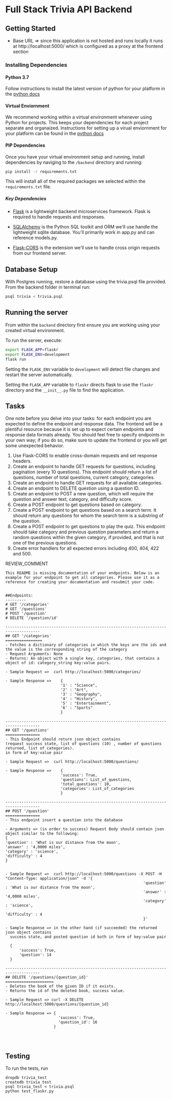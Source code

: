 # Full Stack Trivia API Backend

## Getting Started
- Base URL => since this application is not hosted and runs locally 
  it runs at http://localhost:5000/ which is configured as a proxy 
  at the frontend section

### Installing Dependencies

#### Python 3.7

Follow instructions to install the latest version of python for your platform in the [python docs](https://docs.python.org/3/using/unix.html#getting-and-installing-the-latest-version-of-python)

#### Virtual Enviornment

We recommend working within a virtual environment whenever using Python for projects. This keeps your dependencies for each project separate and organaized. Instructions for setting up a virual enviornment for your platform can be found in the [python docs](https://packaging.python.org/guides/installing-using-pip-and-virtual-environments/)

#### PIP Dependencies

Once you have your virtual environment setup and running, install dependencies by naviging to the `/backend` directory and running:

```bash
pip install -r requirements.txt
```

This will install all of the required packages we selected within the `requirements.txt` file.

##### Key Dependencies

- [Flask](http://flask.pocoo.org/)  is a lightweight backend microservices framework. Flask is required to handle requests and responses.

- [SQLAlchemy](https://www.sqlalchemy.org/) is the Python SQL toolkit and ORM we'll use handle the lightweight sqlite database. You'll primarily work in app.py and can reference models.py. 

- [Flask-CORS](https://flask-cors.readthedocs.io/en/latest/#) is the extension we'll use to handle cross origin requests from our frontend server. 

## Database Setup
With Postgres running, restore a database using the trivia.psql file provided. From the backend folder in terminal run:
```bash
psql trivia < trivia.psql
```

## Running the server

From within the `backend` directory first ensure you are working using your created virtual environment.

To run the server, execute:

```bash
export FLASK_APP=flaskr
export FLASK_ENV=development
flask run
```

Setting the `FLASK_ENV` variable to `development` will detect file changes and restart the server automatically.

Setting the `FLASK_APP` variable to `flaskr` directs flask to use the `flaskr` directory and the `__init__.py` file to find the application. 

## Tasks

One note before you delve into your tasks: for each endpoint you are expected to define the endpoint and response data. The frontend will be a plentiful resource because it is set up to expect certain endpoints and response data formats already. You should feel free to specify endpoints in your own way; if you do so, make sure to update the frontend or you will get some unexpected behavior. 

1. Use Flask-CORS to enable cross-domain requests and set response headers. 
2. Create an endpoint to handle GET requests for questions, including pagination (every 10 questions). This endpoint should return a list of questions, number of total questions, current category, categories. 
3. Create an endpoint to handle GET requests for all available categories. 
4. Create an endpoint to DELETE question using a question ID. 
5. Create an endpoint to POST a new question, which will require the question and answer text, category, and difficulty score. 
6. Create a POST endpoint to get questions based on category. 
7. Create a POST endpoint to get questions based on a search term. It should return any questions for whom the search term is a substring of the question. 
8. Create a POST endpoint to get questions to play the quiz. This endpoint should take category and previous question parameters and return a random questions within the given category, if provided, and that is not one of the previous questions. 
9. Create error handlers for all expected errors including 400, 404, 422 and 500. 

REVIEW_COMMENT
```
This README is missing documentation of your endpoints. Below is an example for your endpoint to get all categories. Please use it as a reference for creating your documentation and resubmit your code. 


##Endpoints:
---------
# GET '/categories'
# GET '/questions'
# POST '/question'
# DELETE '/question/id'

-------------------------------------------------------------------------------------
## GET '/categories'
================
- Fetches a dictionary of categories in which the keys are the ids and the value is the corresponding string of the category
- Request Arguments: None
- Returns: An object with a single key, categories, that contains a object of id: category_string key:value pairs. 

- Sample Request =>  curl http://localhost:5000/categories/

- Sample Response =>    {
                        '1' : "Science",
                        '2' : "Art",
                        '3' : "Geography",
                        '4' : "History",
                        '5' : "Entertainment",
                        '6' : "Sports"
                        }

-------------------------------------------------------------------------------------
## GET '/questions'
===============
- This Endpoint should return json object contains 
(request success state, list of questions (10) , number of questions returned, list of categories).
in form of key:value pair

- Sample Request =>  curl http://localhost:5000/questions/

- Sample Response =>    {
                        'success': True,
                        'questions': List_of_questions,
                        'total_questions': 10,
                        'categories': List_of_categories
                        }

-------------------------------------------------------------------------------------
## POST '/question'
===============
- This endpoint insert a question into the database

- Arguments => (in order to success) Request Body should contain json object similar to the following:
{
'question' : 'What is our distance from the moon',
'answer' : '4,0000 miles',
'category' : 'science',
'difficulty' : 4
}


- Sample Request =>  curl http://localhost:5000/questions -X POST -H "Content-Type: application/json" -d '{
                                                            'question' : 'What is our distance from the moon',
                                                            'answer' : '4,0000 miles',
                                                            'category' : 'science',
                                                            'difficulty' : 4
                                                            }'

- Sample Response => in the other hand (if succeeded) the returned json object contains
  success state, and posted question id both in form of key:value pair

  {
      'success': True,
      'question': 14
  }
 
-------------------------------------------------------------------------------------
## DELETE '/questions/{question_id}'
=====================
- Deletes the book of the given ID if it exists. 
- Returns the id of the deleted book, success value.

- Sample Request => curl -X DELETE http://localhost:5000/questions/{question_id}

- Sample Response => {
                       'success': True,
                       'question_id': 16
                     }




```


## Testing
To run the tests, run
```
dropdb trivia_test
createdb trivia_test
psql trivia_test < trivia.psql
python test_flaskr.py
```